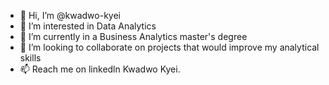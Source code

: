 - 👋 Hi, I’m @kwadwo-kyei
- 👀 I’m interested in Data Analytics
- 🌱 I’m currently in a Business Analytics master's degree
- 💞️ I’m looking to collaborate on projects that would improve my analytical skills
- 📫 Reach me on linkedln Kwadwo Kyei.

<!---
kwadwo-kyei/kwadwo-kyei is a ✨ special ✨ repository because its `README.md` (this file) appears on your GitHub profile.
You can click the Preview link to take a look at your changes.
--->
